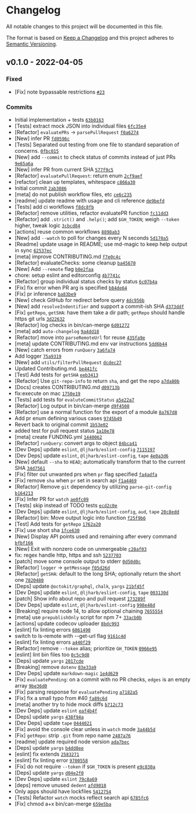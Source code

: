 # Changelog

All notable changes to this project will be documented in this file.

The format is based on [Keep a Changelog](https://keepachangelog.com/en/1.0.0/)
and this project adheres to [Semantic Versioning](https://semver.org/spec/v2.0.0.html).

## v0.1.0 - 2022-04-05

### Fixed

- [Fix] note bypassable restrictions [`#23`](https://github.com/ljharb/can-merge/issues/23)

### Commits

- Initial implementation + tests [`63b0163`](https://github.com/ljharb/can-merge/commit/63b01630f92fb867c5cccd749c9f31b72bbd58c4)
- [Tests] extract mock JSON into individual files [`6fc35e4`](https://github.com/ljharb/can-merge/commit/6fc35e4935a09f77297c7edce301e83f3416a117)
- [Refactor] `evaluatePRs` -&gt; `parsePullRequest` [`f0a6274`](https://github.com/ljharb/can-merge/commit/f0a62747756181ad25997fa083801f81d1361468)
- [New] infer PR [`fd0596c`](https://github.com/ljharb/can-merge/commit/fd0596cd3e4ea6dcfe25c59ae3c98730e36edd73)
- [Tests] Separated out testing from one file to standard separation of concerns. [`0fbc015`](https://github.com/ljharb/can-merge/commit/0fbc0157fcb4c57a5eaf1e455fde4816b81216ad)
- [New] add `--commit` to check status of commits instead of just PRs [`9e65a6a`](https://github.com/ljharb/can-merge/commit/9e65a6ae722fb43ed2ce3560246ee59ee346c942)
- [New] infer PR from current SHA [`577f9c5`](https://github.com/ljharb/can-merge/commit/577f9c5f41b916a8375b562b357c5b89b86ffb61)
- [Refactor] `evaluatePullRequest`: return enum [`2cf9aef`](https://github.com/ljharb/can-merge/commit/2cf9aef831e1ab76587b9e7b036f2efb90d5ca64)
- [refactor] clean up templates, whitespace [`c866a30`](https://github.com/ljharb/can-merge/commit/c866a309d2f764eef09aa0d91b005fb0cb550f2b)
- Initial commit [`2ab3086`](https://github.com/ljharb/can-merge/commit/2ab3086400e118d21c61bcd464afc8cbcf05e6c7)
- [meta] do not publish workflow files, etc [`ce6c235`](https://github.com/ljharb/can-merge/commit/ce6c23589ac63b0f1cacd60fe4341ab774eceaef)
- [readme] update readme with usage and cli reference [`de9befd`](https://github.com/ljharb/can-merge/commit/de9befdd3e52feddd8b2d0f9f5e646c2615fc48e)
- [Tests] add ci workflows [`f8dc8fb`](https://github.com/ljharb/can-merge/commit/f8dc8fbed65b221247776435f56bbcec90dcf8ca)
- [Refactor] remove utilities, refactor evaluatePR function [`fc11dd3`](https://github.com/ljharb/can-merge/commit/fc11dd3fa7e54292dea35b01df4fc4c9373d6276)
- [Refactor] add `.strict()` and `.help()`; add `$GH_TOKEN`; weigh `--token` higher, tweak logic [`3cbcd84`](https://github.com/ljharb/can-merge/commit/3cbcd84d7073542077dbe5081d41d57d67b88cba)
- [actions] reuse common workflows [`8898ab3`](https://github.com/ljharb/can-merge/commit/8898ab359738e0db1ccf96cb6d65c5b40f015c08)
- [New] add `--watch` to poll for changes every N seconds [`5d170a5`](https://github.com/ljharb/can-merge/commit/5d170a5ffc13df58684d506660747ea8fdd46bb6)
- [Readme] update usage in README; use md-magic to keep help output in sync [`62537ec`](https://github.com/ljharb/can-merge/commit/62537ec6bae050b87c0725b9054755742e98a0cf)
- [meta] improve CONTRIBUTING.md [`f7e0c4c`](https://github.com/ljharb/can-merge/commit/f7e0c4cabb2f000f9259d23d1ebd272b7f5de1e6)
- [Refactor] evaluateChecks: some cleanup [`ba45670`](https://github.com/ljharb/can-merge/commit/ba45670d8be381f3e3a78140ebbe827064faa787)
- [New] Add `--remote` flag [`b0e2faa`](https://github.com/ljharb/can-merge/commit/b0e2faa53c3390c4798a101b5aa1ec2f921ea177)
- chore: setup eslint and editorconfig [`4b7741c`](https://github.com/ljharb/can-merge/commit/4b7741c5fa4d97255cd40e93c44f9c993ca26ab6)
- [Refactor] group individual status checks by status [`6c07b4a`](https://github.com/ljharb/can-merge/commit/6c07b4abd7d3702b9339e4d647cca0ac6cd5fa46)
- [Fix] fix error when PR arg is specified [`b84de64`](https://github.com/ljharb/can-merge/commit/b84de64b709ad2afb029929f2c1a7ebc300f7414)
- [Fix] pr inference [`ba83be9`](https://github.com/ljharb/can-merge/commit/ba83be94089bf4b49fbf27157e17b7012a446be8)
- [New] check GitHub for redirect before query [`4dc956b`](https://github.com/ljharb/can-merge/commit/4dc956bbaa37596dce777977aa3c3fa6d447a907)
- [New] add `resolveIndentifier` and support a commit-ish SHA [`d373ddf`](https://github.com/ljharb/can-merge/commit/d373ddf8c63a2273cb08ff1cedad9e4e73d005f6)
- [Fix] `getRepo`, `getSHA`: have them take a dir path; `getRepo` should handle https git urls [`3d22632`](https://github.com/ljharb/can-merge/commit/3d226329abafe477103fac2c11027005a0a86dc0)
- [Refactor] log checks in bin/can-merge [`6d01272`](https://github.com/ljharb/can-merge/commit/6d01272f8d63d17765b185df9db02cc27fc29e32)
- [meta] add `auto-changelog` [`9a4dd18`](https://github.com/ljharb/can-merge/commit/9a4dd1897ef1e7ad27c1db9332cb9a62a890a05a)
- [Refactor] move into `parseRemoteUrl` for reuse [`435fa9e`](https://github.com/ljharb/can-merge/commit/435fa9e2fb41b7b190cfac334883a6430343c7f7)
- [meta] update CONTRIBUTING.md env var instructions [`5dd6b44`](https://github.com/ljharb/can-merge/commit/5dd6b444be34c1c45d778570707b1f23e339e914)
- [New] catch errors from `runQuery` [`3a6fa74`](https://github.com/ljharb/can-merge/commit/3a6fa74d6c38de7ef5c371c0c34310f1107d033d)
- Add logger [`75a9319`](https://github.com/ljharb/can-merge/commit/75a9319aa74a3e98e5df02c58d1ce4934176a75a)
- [New] add `utils/filterPullRequest` [`dcdec27`](https://github.com/ljharb/can-merge/commit/dcdec27e565e7cd10e7487055c2f0a12fbe0da34)
- Updated Contributing.md. [`be441fc`](https://github.com/ljharb/can-merge/commit/be441fc9bdfe2ee153a236d57dfaa03b15d6454e)
- [Test] Add tests for `getSHA` [`eeb3413`](https://github.com/ljharb/can-merge/commit/eeb34138075dec5985aa97516a72cf71de273c5a)
- [Refactor] Use `git-repo-info` to return `sha`, and get the repo [`a7da80b`](https://github.com/ljharb/can-merge/commit/a7da80b5a2458400f35bce3c6bf85b7659b2e1da)
- [Docs] creates CONTRIBUTING.md [`d09713b`](https://github.com/ljharb/can-merge/commit/d09713baa2ca1d139983c386f92c6c4457572589)
- fix:execute on mac [`1750e19`](https://github.com/ljharb/can-merge/commit/1750e1992b3f3756134cde957151f19dc91bc6db)
- [Tests] add tests for `evaluteCommitStatus` [`a5e22a7`](https://github.com/ljharb/can-merge/commit/a5e22a7bc6cae0796c07a716cfb32123a7fd813a)
- [Refactor] Log output in bin/can-merge [`d9f4508`](https://github.com/ljharb/can-merge/commit/d9f45084892300fe501e3919833a1371b78e8f4a)
- [Refactor] use a normal function for the export of a module [`8a767d8`](https://github.com/ljharb/can-merge/commit/8a767d8d7840f24eaed7fd26a53652919edb0889)
- Add pr enum defining various cases [`9745b49`](https://github.com/ljharb/can-merge/commit/9745b49f53270d275f359fa884e5a48401777abe)
- Revert back to original commit [`1b53e02`](https://github.com/ljharb/can-merge/commit/1b53e0221ee646cb29fb6adeeb7568a11ed6ee77)
- added test for pull request status [`1a10e78`](https://github.com/ljharb/can-merge/commit/1a10e78bf6d915f86043bf970e23a8421768c974)
- [meta] create FUNDING.yml [`1440062`](https://github.com/ljharb/can-merge/commit/144006235cfd0eaa2b43c51150741efeddaf68db)
- [Refactor] `runQuery`: convert args to object [`84bca41`](https://github.com/ljharb/can-merge/commit/84bca415bef6284e94e6ad76f2f9a211ed2c4dfb)
- [Dev Deps] update `eslint`, `@ljharb/eslint-config` [`7115197`](https://github.com/ljharb/can-merge/commit/7115197d0580a9ee3761b1c7f75c728ac06c02df)
- [Dev Deps] update `eslint`, `@ljharb/eslint-config`, `tape` [`4e0a3d6`](https://github.com/ljharb/can-merge/commit/4e0a3d687cc01e9c51ba50b58d853c890f614c25)
- [New] default `--sha` to `HEAD`; automatically transform that to the current SHA [`34d7561`](https://github.com/ljharb/can-merge/commit/34d75617f0c9ced8ff0df376756949d936a129d9)
- [Fix] filter out unwanted prs when `pr` flag specified [`fa4adfa`](https://github.com/ljharb/can-merge/commit/fa4adfae120bccf735f41ee8fec2a8513551558e)
- [Fix] remove `sha` when `pr` set in search api [`f1a4469`](https://github.com/ljharb/can-merge/commit/f1a44697d2d34f12584f04a5124cc9f4a9562ddc)
- [Refactor] Remove `git` dependency by utilizing `parse-git-config` [`b164213`](https://github.com/ljharb/can-merge/commit/b164213c06eb134507849cdfc7481eb84e59b88c)
- [Fix] Infer PR for `watch` [`ae0fc09`](https://github.com/ljharb/can-merge/commit/ae0fc0903ea20004529bc7faf39755c17eb81516)
- [Tests] skip instead of TODO tests [`ecd2c0e`](https://github.com/ljharb/can-merge/commit/ecd2c0ed428710adceea66cd7bce12e70630d355)
- [Dev Deps] update `eslint`, `@ljharb/eslint-config`, `aud`, `tape` [`20c8edd`](https://github.com/ljharb/can-merge/commit/20c8eddfc24874cdd9c6c1281c49408d8080dc6c)
- [Refactor] bin: Move output logic into function [`f25f9b6`](https://github.com/ljharb/can-merge/commit/f25f9b60b7fc12f2fa805b9fbc5f23cd3a94f5a3)
- [Test] Add tests for `getRepo` [`1762a20`](https://github.com/ljharb/can-merge/commit/1762a209507da84680a8977c9a6d11abe7d7aee0)
- [Fix] use short sha [`1fce630`](https://github.com/ljharb/can-merge/commit/1fce6307e0826d132679e0886a0b2ff978c423b2)
- [New] Display API points used and remaining after every command [`bfbf166`](https://github.com/ljharb/can-merge/commit/bfbf166a237ac051343c2add5c7c621b94255a94)
- [New] Exit with nonzero code on unmergeable [`c28af03`](https://github.com/ljharb/can-merge/commit/c28af032b3bce513a3664309517c0d0a99ac365e)
- fix: regex handle http, https and ssh [`5237703`](https://github.com/ljharb/can-merge/commit/52377038427a94338a3de9845d64e5b81c7c22a8)
- [patch] move some console output to stderr [`0d50d0c`](https://github.com/ljharb/can-merge/commit/0d50d0cf98a3adabd74bf263fda2a7275e542831)
- [Refactor] `logger` -&gt; `getMessage` [`f05d26d`](https://github.com/ljharb/can-merge/commit/f05d26dec3dcc96c27ef4eab2e1bc49aaa7cc344)
- [Refactor] `getSHA`: default to the long SHA; optionally return the short one [`7820480`](https://github.com/ljharb/can-merge/commit/78204800aece84fe4aca18d75622abeee71717c6)
- [Deps] update `@octokit/graphql`, `chalk`, `yargs` [`21bf45f`](https://github.com/ljharb/can-merge/commit/21bf45fabdb4c718a7360707a8b4200345b65661)
- [Dev Deps] update `eslint`, `@ljharb/eslint-config`, `tape` [`003130d`](https://github.com/ljharb/can-merge/commit/003130d2cd6913004435498f911130b20a01d15d)
- [patch] Show info about repo and pull request [`173289f`](https://github.com/ljharb/can-merge/commit/173289f97e08a96545e3eb9e79687db3a0e5dcc2)
- [Dev Deps] update `eslint`, `@ljharb/eslint-config` [`998e48d`](https://github.com/ljharb/can-merge/commit/998e48db03f9093c83219833658d9edfefa58378)
- [Breaking] require node 14, to allow optional chaining [`7655554`](https://github.com/ljharb/can-merge/commit/7655554dccbdc84cbd9c20ef0e9d64f3931251c5)
- [meta] use `prepublishOnly` script for npm 7+ [`33acb0b`](https://github.com/ljharb/can-merge/commit/33acb0b28dc1d8a76969760122f8ac4e686b5f0b)
- [actions] update codecov uploader [`8bdc993`](https://github.com/ljharb/can-merge/commit/8bdc993aa9863ee7701f85da77ac066ad290b605)
- [eslint] fix linting errors [`6061490`](https://github.com/ljharb/can-merge/commit/6061490613d06046898d096a6e160bb3dd92bab0)
- switch to ls-remote with --get-url flag [`9161c4d`](https://github.com/ljharb/can-merge/commit/9161c4decff1b1d8811b2ca95a83dc292681e66d)
- [eslint] fix linting errors [`a440f29`](https://github.com/ljharb/can-merge/commit/a440f29f3c33ff6e0814bfd2c40fb897e6bb0eed)
- [Refactor] remove `--token` alias; prioritize `GH_TOKEN` [`0966e95`](https://github.com/ljharb/can-merge/commit/0966e953831809627ea77f5916f06c96928fdf96)
- [eslint] lint bin files too [`0c5c9d8`](https://github.com/ljharb/can-merge/commit/0c5c9d822ea639df07eef20af71d3e6ffa817dae)
- [Deps] update `yargs` [`2017cde`](https://github.com/ljharb/can-merge/commit/2017cde3edac1507184cb7dbcc428fe6cbefc4fe)
- [Breaking] remove `dotenv` [`03e33a9`](https://github.com/ljharb/can-merge/commit/03e33a92ef29cb1844a1b1c510b249a18834b2b0)
- [Dev Deps] update `markdown-magic` [`1e4d629`](https://github.com/ljharb/can-merge/commit/1e4d629d1bf6a77aae353e5e2e4490bbf3beda73)
- [Fix] `evaluatePending`: on a commit with no PR checks, `edges` is an empty array [`9be36d0`](https://github.com/ljharb/can-merge/commit/9be36d0130f843352bc45382091e8981a8fd957e)
- [Fix] parsing response for `evaluatePending` [`a7182a5`](https://github.com/ljharb/can-merge/commit/a7182a55489f703911eb5af784c6447218a33750)
- [Fix] fix a small typo from #40 [`fa89c6d`](https://github.com/ljharb/can-merge/commit/fa89c6df40873d6a2f7e3292031b96d077d4eeb2)
- [meta] another try to hide mock diffs [`b712c73`](https://github.com/ljharb/can-merge/commit/b712c7311e9ea99755abe58ad93a65b2281d107f)
- [Dev Deps] update `eslint` [`eaf4b4f`](https://github.com/ljharb/can-merge/commit/eaf4b4f5f931dd9bc9098f569cdfdd456c50fd43)
- [Deps] update `yargs` [`438f94a`](https://github.com/ljharb/can-merge/commit/438f94ab649ccc97086300e90202a392e38c11b4)
- [Dev Deps] update `tape` [`0444021`](https://github.com/ljharb/can-merge/commit/0444021bae39a6ca5bb1cff6830044e5029064ca)
- [Fix] avoid the console clear unless in `watch` mode [`3a44b5d`](https://github.com/ljharb/can-merge/commit/3a44b5d10a255a4173f22c6bcee2795dcdf14e6b)
- [Fix] `getRepo`: strip `.git` from repo name [`2487a76`](https://github.com/ljharb/can-merge/commit/2487a766db09868e7dbf871fd4410d7f49cf3201)
- [readme] update required node version [`ada7bec`](https://github.com/ljharb/can-merge/commit/ada7becdf0b0ad8c46c2378e22a10719f3bdd6ee)
- [Deps] update `yargs` [`b4dd8ee`](https://github.com/ljharb/can-merge/commit/b4dd8ee9955608302facd4a995e4ba6f7d10b0f1)
- [eslint] fix extends [`2583271`](https://github.com/ljharb/can-merge/commit/25832714b7d7a1625d89908eb1dad3fc3cf48250)
- [eslint] fix linting error [`9700558`](https://github.com/ljharb/can-merge/commit/97005580022e65efe5b23dee13a08bba1efb36a2)
- [Fix] do not require `--token` if `$GH_TOKEN` is present [`e9c830a`](https://github.com/ljharb/can-merge/commit/e9c830a9b15c84b39d9a162061cd25b4b2283a28)
- [Deps] update `yargs` [`d04e2f0`](https://github.com/ljharb/can-merge/commit/d04e2f06b759ef990913c64334b55b2d12d0782b)
- [Dev Deps] update `eslint` [`79c8a69`](https://github.com/ljharb/can-merge/commit/79c8a69b3ac58fbd175a409654c5f64250162f53)
- [deps] remove unused `dedent` [`afd9018`](https://github.com/ljharb/can-merge/commit/afd9018be932a304a3d26245c137f29862d0bff8)
- Only apps should have lockfiles [`5412754`](https://github.com/ljharb/can-merge/commit/5412754d7ae29928b60c2428eb688e69ce6573ca)
- [Tests] Refactor `watch` mocks reflect search api [`6785fc6`](https://github.com/ljharb/can-merge/commit/6785fc68f679b1735b277ab8e2302071f4445d0b)
- [Fix] chmod a+x bin/can-merge [`659e5ba`](https://github.com/ljharb/can-merge/commit/659e5ba72a7c99e7e4c0e25dbf8a43d6abf7f277)
